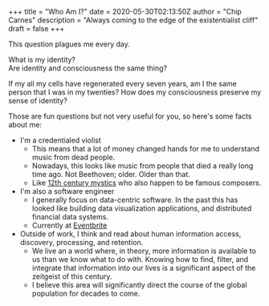 +++
title = "Who Am I?"
date = 2020-05-30T02:13:50Z
author = "Chip Carnes"
description = "Always coming to the edge of the existentialist cliff"
draft = false
+++

This question plagues me every day. 

What is my identity?   
Are identity and consciousness the same thing? 

If my all my cells have regenerated every seven years, am I the same person that I was in my twenties? How does my consciousness
preserve my sense of identity?

Those are fun questions but not very useful for you, so here's some facts about me:
- I'm a credentialed violist
    - This means that a lot of money changed hands for me to understand music from dead people.
    - Nowadays, this looks like music from people that died a really long time ago. Not Beethoven; older. Older than that.
    - Like [12th century mystics](https://en.wikipedia.org/wiki/Hildegard_of_Bingen) who also happen to be famous composers.
- I'm also a software engineer
    - I generally focus on data-centric software.  In the past this has looked like building data visualization applications, and distributed financial data systems.
    - Currently at [Eventbrite](https://eventbrite.com)
- Outside of work, I think and read about human information access, discovery, processing, and retention.
    - We live an a world where, in theory, more information is available to us than we know what to do with.  Knowing how to
    find, filter, and integrate that information into our lives is a significant aspect of the zeitgeist of this century.
    - I believe this area will significantly direct the course of the global population for decades to come.